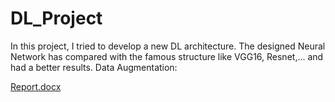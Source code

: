 # DL_Project
In this project, I tried to develop a new DL architecture. The designed Neural Network has compared with the famous structure like VGG16, Resnet,... and had a better results.
Data Augmentation:

[Report.docx](https://github.com/mahdieghane/DL_Project/files/9793663/Report.docx)
